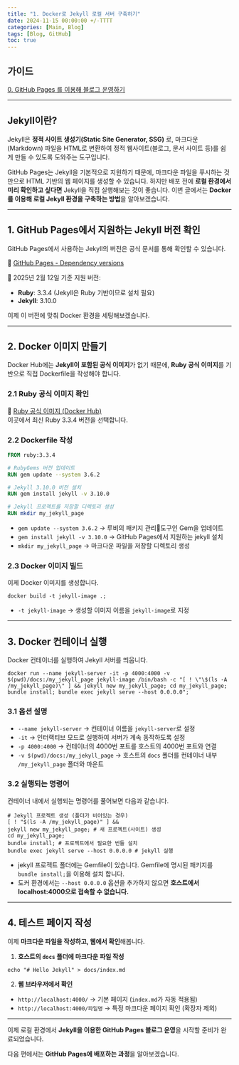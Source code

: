 ```yaml
---
title: "1. Docker로 Jekyll 로컬 서버 구축하기"
date: 2024-11-15 00:00:00 +/-TTTT
categories: [Main, Blog]
tags: [Blog, GitHub]
toc: true
---
```


## 가이드

[0. GitHub Pages 를 이용해 블로그 운영하기](../github-pages-blog-00)

---

## Jekyll이란?

Jekyll은 **정적 사이트 생성기(Static Site Generator, SSG)** 로, 마크다운(Markdown) 파일을 HTML로 변환하여 정적 웹사이트(블로그, 문서 사이트 등)를 쉽게 만들 수 있도록 도와주는 도구입니다.

GitHub Pages는 Jekyll을 기본적으로 지원하기 때문에, 마크다운 파일을 푸시하는 것만으로 HTML 기반의 웹 페이지를 생성할 수 있습니다. 하지만 배포 전에 **로컬 환경에서 미리 확인하고 싶다면** Jekyll을 직접 실행해보는 것이 좋습니다. 이번 글에서는 **Docker를 이용해 로컬 Jekyll 환경을 구축하는 방법**을 알아보겠습니다.

---

## 1. GitHub Pages에서 지원하는 Jekyll 버전 확인

GitHub Pages에서 사용하는 Jekyll의 버전은 공식 문서를 통해 확인할 수 있습니다.

🔗 [GitHub Pages - Dependency versions](https://pages.github.com/versions/)

📌 2025년 2월 12일 기준 지원 버전:

- **Ruby**: 3.3.4 (Jekyll은 Ruby 기반이므로 설치 필요)
- **Jekyll**: 3.10.0

이제 이 버전에 맞춰 Docker 환경을 세팅해보겠습니다.

---

## 2. Docker 이미지 만들기

Docker Hub에는 **Jekyll이 포함된 공식 이미지**가 없기 때문에, **Ruby 공식 이미지**를 기반으로 직접 Dockerfile을 작성해야 합니다.

### 2.1 Ruby 공식 이미지 확인

🔗 [Ruby 공식 이미지 (Docker Hub)](https://hub.docker.com/_/ruby/tags)  
이곳에서 최신 Ruby 3.3.4 버전을 선택합니다.

### 2.2 Dockerfile 작성

```Dockerfile
FROM ruby:3.3.4 

# RubyGems 버전 업데이트 
RUN gem update --system 3.6.2 

# Jekyll 3.10.0 버전 설치 
RUN gem install jekyll -v 3.10.0 

# Jekyll 프로젝트를 저장할 디렉토리 생성 
RUN mkdir my_jekyll_page
```

- `gem update --system 3.6.2` → 루비의 패키지 관리도구인 Gem을 업데이트
- `gem install jekyll -v 3.10.0` → GitHub Pages에서 지원하는 jekyll 설치
- `mkdir my_jekyll_page` → 마크다운 파일을 저장할 디렉토리 생성

### 2.3 Docker 이미지 빌드

이제 Docker 이미지를 생성합니다.

```shell
docker build -t jekyll-image .;
```

- `-t jekyll-image` → 생성할 이미지 이름을 `jekyll-image`로 지정

---

## 3. Docker 컨테이너 실행

Docker 컨테이너를 실행하여 Jekyll 서버를 띄웁니다.

```shell
docker run --name jekyll-server -it -p 4000:4000 -v $(pwd)/docs:/my_jekyll_page jekyll-image /bin/bash -c "[ ! \"\$(ls -A /my_jekyll_page)\" ] && jekyll new my_jekyll_page; cd my_jekyll_page; bundle install; bundle exec jekyll serve --host 0.0.0.0";
```

### 3.1 옵션 설명

- `--name jekyll-server` → 컨테이너 이름을 `jekyll-server`로 설정
- `-it` → 인터랙티브 모드로 실행하여 서버가 계속 동작하도록 설정
- `-p 4000:4000` → 컨테이너의 4000번 포트를 호스트의 4000번 포트와 연결
- `-v $(pwd)/docs:/my_jekyll_page` → 호스트의 `docs` 폴더를 컨테이너 내부 `/my_jekyll_page` 폴더와 마운트

### 3.2 실행되는 명령어

컨테이너 내에서 실행되는 명령어를 풀어보면 다음과 같습니다.

```shell
# Jekyll 프로젝트 생성 (폴더가 비어있는 경우)
[ ! "$(ls -A /my_jekyll_page)" ] && 
jekyll new my_jekyll_page; # 새 프로젝트(사이트) 생성
cd my_jekyll_page; 
bundle install; # 프로젝트에서 필요한 번들 설치
bundle exec jekyll serve --host 0.0.0.0 # jekyll 실행
```

- jekyll 프로젝트 폴더에는 Gemfile이 있습니다. Gemfile에 명시된 패키지를 `bundle install;`을 이용해 설치 합니다.
- 도커 환경에서는 `--host 0.0.0.0` 옵션을 추가하지 않으면 **호스트에서 localhost:4000으로 접속할 수 없습니다.**

---

## 4. 테스트 페이지 작성

이제 **마크다운 파일을 작성하고, 웹에서 확인**해봅니다.

1. **호스트의 `docs` 폴더에 마크다운 파일 작성**

```shell
echo "# Hello Jekyll" > docs/index.md
```

2. **웹 브라우저에서 확인**

- `http://localhost:4000/` → 기본 페이지 (`index.md`가 자동 적용됨)
- `http://localhost:4000/파일명` → 특정 마크다운 페이지 확인 (확장자 제외)

---

이제 로컬 환경에서 **Jekyll을 이용한 GitHub Pages 블로그 운영**을 시작할 준비가 완료되었습니다.

다음 편에서는 **GitHub Pages에 배포하는 과정**을 알아보겠습니다.
